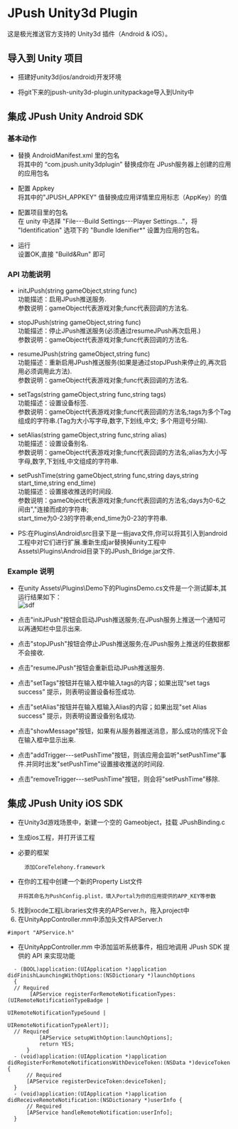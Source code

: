 JPush Unity3d Plugin
====================

这是极光推送官方支持的 Unity3d 插件（Android &amp; iOS）。

## 导入到 Unity 项目

* 搭建好unity3d(ios/android)开发环境

* 将git下来的jpush-unity3d-plugin.unitypackage导入到Unity中

## 集成 JPush Unity Android SDK

### 基本动作

* 替换 AndroidManifest.xml 里的包名 <br>
  将其中的 “com.jpush.unity3dplugin” 替换成你在 JPush服务器上创建的应用的应用包名

* 配置 Appkey <br>
  将其中的"JPUSH_APPKEY" 值替换成应用详情里应用标志（AppKey）的值

* 配置项目里的包名 <br>
  在 unity 中选择 "File---Build Settings---Player Settings..."，将 "Identification" 选项下的 "Bundle Idenifier*" 设置为应用的包名。

* 运行<br>
  设置OK,直接 "Build&Run" 即可


### API 功能说明

* initJPush(string gameObject,string func) <br> 
  功能描述：启用JPush推送服务. <br>
  参数说明：gameObject代表游戏对象;func代表回调的方法名.
  
* stopJPush(string gameObject,string func) <br> 
  功能描述：停止JPush推送服务(必须通过resumeJPush再次启用.)<br>
  参数说明：gameObject代表游戏对象;func代表回调的方法名.

* resumeJPush(string gameObject,string func) <br> 
  功能描述：重新启用JPush推送服务(如果是通过stopJPush来停止的,再次启用必须调用此方法).<br>
  参数说明：gameObject代表游戏对象;func代表回调的方法名.

* setTags(string gameObject,string func,string tags) <br> 
  功能描述：设置设备标签.<br>
  参数说明：gameObject代表游戏对象;func代表回调的方法名;tags为多个Tag组成的字符串.(Tag为大小写字母,数字,下划线,中文; 多个用逗号分隔).

* setAlias(string gameObject,string func,string alias) <br> 
  功能描述：设置设备别名.<br>
  参数说明：gameObject代表游戏对象;func代表回调的方法名;alias为大小写字母,数字,下划线,中文组成的字符串.

* setPushTime(string gameObject,string func,string days,string start_time,string end_time) <br> 
  功能描述：设置接收推送的时间段.<br>
  参数说明：gameObject代表游戏对象;func代表回调的方法名;days为0-6之间由","连接而成的字符串;<br>
start_time为0-23的字符串;end_time为0-23的字符串.

* PS:在Plugins\Android\src目录下是一些java文件,你可以将其引入到android工程中对它们进行扩展.重新生成jar替换掉unity工程中
Assets\Plugins\Android目录下的JPush_Bridge.jar文件.


### Example 说明

* 在unity Assets\Plugins\Demo下的PluginsDemo.cs文件是一个测试脚本,其运行结果如下：<br>
  ![sdf](https://cloud.githubusercontent.com/assets/2249048/2829091/aa181b06-cf9e-11e3-91b5-f7bd83f1647d.png)

* 点击"initJPush"按钮会启动JPush推送服务;在JPush服务上推送一个通知可以再通知栏中显示出来.

* 点击"stopJPush"按钮会停止JPush推送服务;在JPush服务上推送的任数据都不会接收.

* 点击"resumeJPush"按钮会重新启动JPush推送服务.

* 点击"setTags"按钮并在输入框中输入tags的内容；如果出现“set tags success” 提示，则表明设置设备标签成功.

* 点击"setAlias"按钮并在输入框输入Alias的内容；如果出现"set Alias success" 提示，则表明设置设备别名成功.

* 点击"showMessage"按钮，如果有从服务器推送消息，那么成功的情况下会在输入框中显示出来.

* 点击"addTrigger---setPushTime"按钮，则该应用会监听"setPushTime"事件.并同时出发"setPushTime"设置接收推送的时间段.

* 点击"removeTrigger---setPushTime"按钮，则会将"setPushTime"移除.


## 集成 JPush Unity iOS SDK

* 在Unity3d游戏场景中，新建一个空的 Gameobject，挂载 JPushBinding.c

* 生成ios工程，并打开该工程

* 必要的框架

  ```
    添加CoreTelehony.framework
  ```
  
* 在你的工程中创建一个新的Property List文件

  ```
  并将其命名为PushConfig.plist，填入Portal为你的应用提供的APP_KEY等参数
  ```
  
5. 找到xocde工程Libraries文件夹的APServer.h，拖入project中
6. 在UnityAppController.mm中添加头文件APServer.h

```
#import "APService.h"
```

* 在UnityAppController.mm 中添加监听系统事件，相应地调用 JPush SDK 提供的 API 来实现功能

```
  - (BOOL)application:(UIApplication *)application didFinishLaunchingWithOptions:(NSDictionary *)launchOptions
  {
  // Required
       [APService registerForRemoteNotificationTypes:(UIRemoteNotificationTypeBadge |
                                                      UIRemoteNotificationTypeSound |
                                                      UIRemoteNotificationTypeAlert)];
  // Required
          [APService setupWithOption:launchOptions];
          return YES;
      }
  - (void)application:(UIApplication *)application didRegisterForRemoteNotificationsWithDeviceToken:(NSData *)deviceToken {
      // Required
      [APService registerDeviceToken:deviceToken];
  }
  - (void)application:(UIApplication *)application didReceiveRemoteNotification:(NSDictionary *)userInfo {
      // Required
      [APService handleRemoteNotification:userInfo];
  }
```

